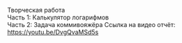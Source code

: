 Творческая работа  
Часть 1: Калькулятор логарифмов  
Часть 2: Задача коммивояжёра
Ссылка на видео отчёт: https://youtu.be/DvgQvaMSd5s

